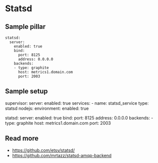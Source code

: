 
# Statsd

## Sample pillar

    statsd:
      server:
        enabled: true
        bind:
          port: 8125
          address: 0.0.0.0
        backends:
        - type: graphite
          host: metrics1.domain.com
          port: 2003

## Sample setup

supervisor:
  server:
    enabled: true
    services:
    - name: statsd_service
      type: statsd
nodejs:
  environment: 
    enabled: true
    
statsd:
  server:
    enabled: true
    bind:
      port: 8125
      address: 0.0.0.0
    backends:
    - type: graphite
      host: metrics1.domain.com
      port: 2003

## Read more

* https://github.com/etsy/statsd/
* https://github.com/mrtazz/statsd-amqp-backend